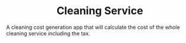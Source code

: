 <h1 align="center">Cleaning Service</h1>

A cleaning cost generation app that will calculate the cost of the whole cleaning service including the tax.

    
    
    
